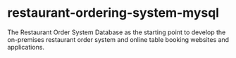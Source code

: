 # restaurant-ordering-system-mysql
The Restaurant Order System Database as the starting point to develop the on-premises restaurant order system and online table booking websites and applications.
